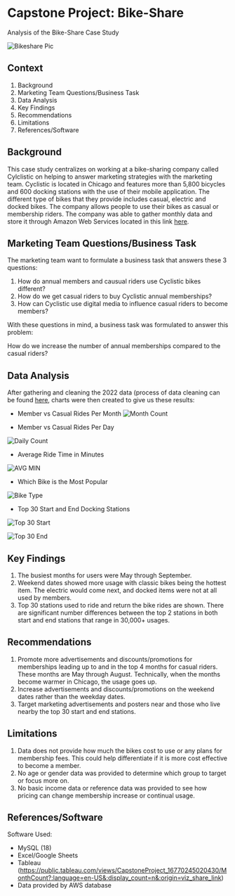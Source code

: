 # Capstone Project: Bike-Share
Analysis of the Bike-Share Case Study

![Bikeshare Pic](https://user-images.githubusercontent.com/123437423/224172325-dfbcaf49-61f0-45d1-baec-fe69b0ef882d.PNG)


## Context
1. Background  
2. Marketing Team Questions/Business Task
3. Data Analysis
4. Key Findings
5. Recommendations
6. Limitations
7. References/Software

## Background
This case study centralizes on working at a bike-sharing company called Cylclistic on helping to answer marketing strategies with the marketing team. Cyclistic is located in Chicago and features more than 5,800 bicycles and 600 docking stations with the use of their mobile application. The different type of bikes that they provide includes casual, electric and docked bikes. The company allows people to use their bikes as casual or membership riders. The company was able to gather monthly data and store it through Amazon Web Services located in this link [here](https://divvy-tripdata.s3.amazonaws.com/index.html).

## Marketing Team Questions/Business Task
The marketing team want to formulate a business task that answers these 3 questions:
1. How do annual members and causual riders use Cyclistic bikes different?
2. How do we get casual riders to buy Cyclistic annual memberships?
3. How can Cyclistic use digital media to influence casual riders to become members?

With these questions in mind, a business task was formulated to answer this problem: 

How do we increase the number of annual memberships compared to the casual riders?

## Data Analysis
After gathering and cleaning the 2022 data (process of data cleaning can be found [here](https://github.com/jo3kim/Capstone-Project/blob/main/Cleaning2Ways_README.md), charts were then created to give us these results:

* Member vs Casual Rides Per Month
![Month Count](https://user-images.githubusercontent.com/123437423/221058561-b3af0c42-662e-4ea8-a82f-bc9dacf005ab.png)


* Member vs Casual Rides Per Day

![Daily Count](https://user-images.githubusercontent.com/123437423/221058598-819a0b1e-f54e-4399-85a9-a21af74b1f2e.png)


* Average Ride Time in Minutes

![AVG MIN](https://user-images.githubusercontent.com/123437423/221058619-066aecfe-af73-4c02-90ab-2ff0460d8ec1.png)


* Which Bike is the Most Popular

![Bike Type](https://user-images.githubusercontent.com/123437423/221058643-b26c1a60-2737-4a81-aff6-221abece7dce.png)


* Top 30 Start and End Docking Stations


![Top 30 Start](https://user-images.githubusercontent.com/123437423/221061537-5cd3725d-c430-43f7-b655-3bcb95181072.png)


![Top 30 End](https://user-images.githubusercontent.com/123437423/221061559-473db355-9796-4140-a3f3-21b33286ccd5.png)


## Key Findings
1. The busiest months for users were May through September.
2. Weekend dates showed more usage with classic bikes being the hottest item. The electric would come next, and docked items were not at all used by members.
3. Top 30 stations used to ride and return the bike rides are shown. There are significant number differences between the top 2 stations in both start and end stations that range in 30,000+ usages. 

## Recommendations
1. Promote more advertisements and discounts/promotions for memberships leading up to and in the top 4 months for casual riders. These months are May through August. Technically, when the months become warmer in Chicago, the usage goes up.
2. Increase advertisements and discounts/promotions on the weekend dates rather than the weekday dates.
3. Target marketing advertisements and posters near and those who live nearby the top 30 start and end stations.

## Limitations
1. Data does not provide how much the bikes cost to use or any plans for membership fees. This could help differentiate if it is more cost effective to become a member. 
2. No age or gender data was provided to determine which group to target or focus more on.
3. No basic income data or reference data was provided to see how pricing can change membership increase or continual usage.

## References/Software
Software Used:
* MySQL (18)
* Excel/Google Sheets
* Tableau (https://public.tableau.com/views/CapstoneProject_16770245020430/MonthCount?:language=en-US&:display_count=n&:origin=viz_share_link)
* Data provided by AWS database

